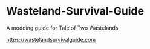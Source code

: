 # Wasteland-Survival-Guide

A modding guide for Tale of Two Wastelands

https://wastelandsurvivalguide.com